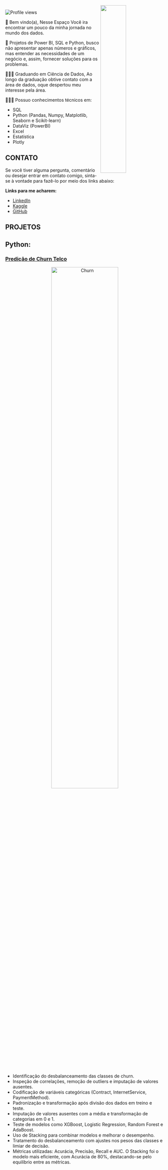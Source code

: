 <img align="right" height="530em" width="40%" src="https://raw.githubusercontent.com/gist/DevMichilles/6bdb42e671d6b3c34b5e8671d25834c9/raw/585412dd55ff7c30130ebb2aac5056586862fd28/githubcard.svg"/>


<p align="left"> <img src="https://komarev.com/ghpvc/?username=devmichilles&color=yellow" alt="Profile views" /> </p>


📌 Bem vindo(a), Nesse Espaço Você ira encontrar um pouco da minha jornada no mundo dos dados.

📌 Projetos de Power BI, SQL e Python, busco não apresentar apenas números e gráficos, mas entender as necessidades de um negócio e, assim, fornecer soluções para os problemas.

🧑🏼‍🎓 Graduando em Ciência de Dados, Ao longo da graduação obtive contato com a área de dados, oque despertou meu interesse pela área.
  

🧑🏼‍💻 Possuo conhecimentos técnicos em: 
 - SQL
 - Python (Pandas, Numpy, Matplotlib, Seaborn e Scikit-learn)
 - DataViz (PowerBI)
 - Excel
 - Estatística
 - Plotly


## CONTATO
Se você tiver alguma pergunta, comentário ou desejar entrar em contato comigo, sinta-se à vontade para fazê-lo por meio dos links abaixo:

**Links para me acharem:**
* [LinkedIn]( www.linkedin.com/in/rodrigo-michilles-072b84233)
* [Kaggle](https://www.kaggle.com/rodrigomichilles)
* [GitHub](https://github.com/DevMichilles)

## **PROJETOS**

## **Python:**

### [**Predição de Churn Telco**](https://github.com/DevMichilles/Telco-Churn-Prediction)

<p align="center">
  <img alt="Churn" width="65%" src="https://raw.githubusercontent.com/gist/DevMichilles/33f36065f70fad69c68d2a1685a5eb2e/raw/ecb48fbec868ed5e438192d874b273702601d7a8/churn.svg">
</p>

- Identificação do desbalanceamento das classes de churn.
- Inspeção de correlações, remoção de outliers e imputação de valores ausentes.
- Codificação de variáveis categóricas (Contract, InternetService, PaymentMethod).
- Padronização e transformação após divisão dos dados em treino e teste.
- Imputação de valores ausentes com a média e transformação de categorias em 0 e 1.
- Teste de modelos como XGBoost, Logistic Regression, Random Forest e AdaBoost.
- Uso de Stacking para combinar modelos e melhorar o desempenho.
- Tratamento do desbalanceamento com ajustes nos pesos das classes e limiar de decisão.
- Métricas utilizadas: Acurácia, Precisão, Recall e AUC.
O Stacking foi o modelo mais eficiente, com Acurácia de 80%, destacando-se pelo equilíbrio entre as métricas.
<br>

